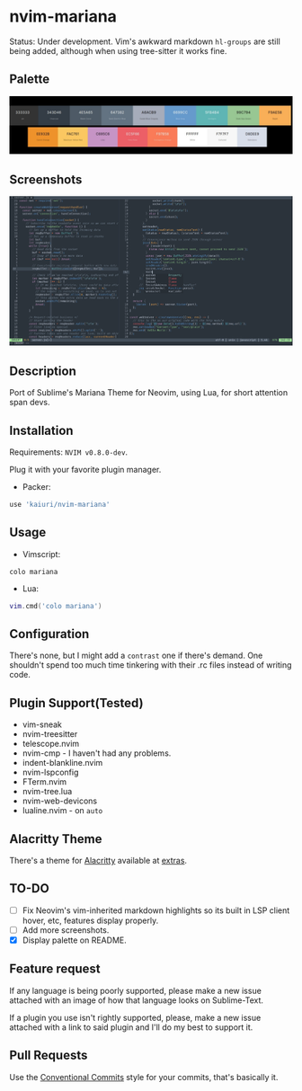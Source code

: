# nvim-mariana

Status: Under development. Vim's awkward markdown `hl-groups` are still being added, although when using tree-sitter it works fine.

## Palette

![](./assets/palette.jpg)

## Screenshots

![](./assets/nvim-mariana.png)

## Description

Port of Sublime's Mariana Theme for Neovim, using Lua, for short attention span devs.

## Installation

Requirements: `NVIM v0.8.0-dev`.

Plug it with your favorite plugin manager.

- Packer:

```lua
use 'kaiuri/nvim-mariana'
```

## Usage

- Vimscript:

```vim
colo mariana
```

- Lua:

```lua
vim.cmd('colo mariana')
```

## Configuration

There's none, but I might add a `contrast` one if there's demand. One shouldn't spend too much time tinkering with their .rc files instead of writing code.

## Plugin Support(Tested)

- vim-sneak
- nvim-treesitter
- telescope.nvim
- nvim-cmp - I haven't had any problems.
- indent-blankline.nvim
- nvim-lspconfig
- FTerm.nvim
- nvim-tree.lua
- nvim-web-devicons
- lualine.nvim - on `auto`

## Alacritty Theme

There's a theme for [Alacritty](https://github.com/alacritty/alacritty/) available at [extras](./extras/mariana_alacritty.yml).

## TO-DO

- [ ] Fix Neovim's vim-inherited markdown highlights so its built in LSP client hover, etc, features display properly.
- [ ] Add more screenshots.
- [x] Display palette on README.

## Feature request

If any language is being poorly supported, please make a new issue attached with an image of how that language looks on Sublime-Text.

If a plugin you use isn't rightly supported, please, make a new issue attached with a link to said plugin and I'll do my best to support it.

## Pull Requests

Use the [Conventional Commits](https://www.conventionalcommits.org/en/v1.0.0/) style for your commits, that's basically it.
